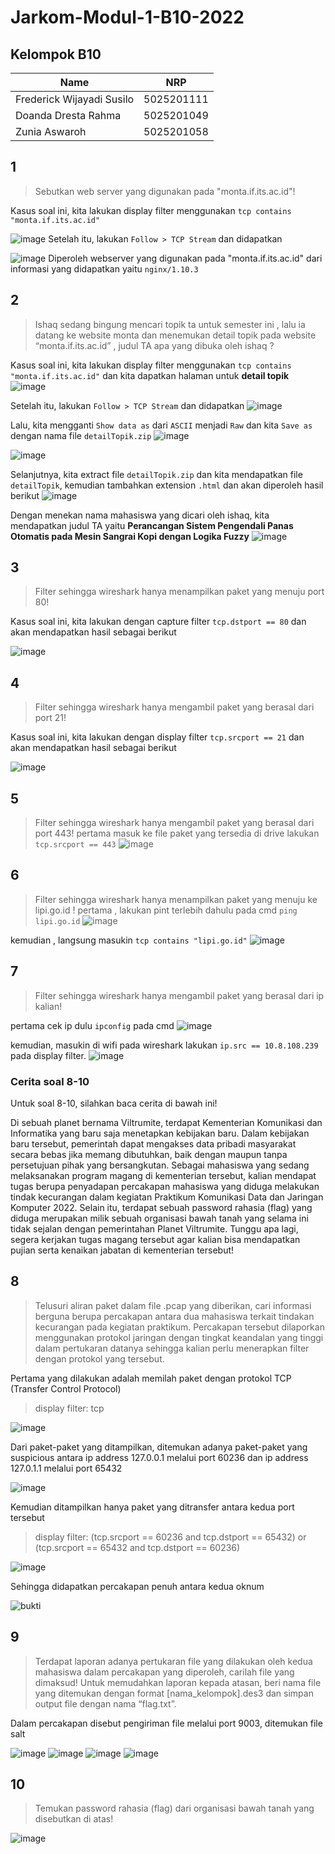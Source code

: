 # Jarkom-Modul-1-B10-2022

## Kelompok B10
| Name                      | NRP        | 
| ------------------------- | ---------- |
| Frederick Wijayadi Susilo | 5025201111 |
| Doanda Dresta Rahma       | 5025201049 |
| Zunia Aswaroh             | 5025201058 |

## 1
> Sebutkan web server yang digunakan pada "monta.if.its.ac.id"! 

Kasus soal ini, kita lakukan display filter menggunakan `tcp contains "monta.if.its.ac.id"`

![image](https://user-images.githubusercontent.com/67154280/191028336-49bb3a43-4e3c-4b14-b3ed-ed307957eced.png)
Setelah itu, lakukan `Follow > TCP Stream` dan didapatkan

![image](https://user-images.githubusercontent.com/67154280/191028414-aa5d941a-a1a2-4ce4-ade8-45463fe8bdc4.png)
Diperoleh webserver yang digunakan pada "monta.if.its.ac.id" dari informasi yang didapatkan yaitu `nginx/1.10.3`

## 2
> Ishaq sedang bingung mencari topik ta untuk semester ini , lalu ia datang ke website monta dan menemukan detail topik pada website “monta.if.its.ac.id” , judul TA apa yang dibuka oleh ishaq ?

Kasus soal ini, kita lakukan display filter menggunakan `tcp contains "monta.if.its.ac.id"` dan kita dapatkan halaman untuk **detail topik**
![image](https://user-images.githubusercontent.com/67154280/191036247-7edf2c5c-1ce3-44d9-92a2-942dd0b6aefa.png)

Setelah itu, lakukan `Follow > TCP Stream` dan didapatkan
![image](https://user-images.githubusercontent.com/67154280/191036389-b346e1b9-4b62-4ee7-b41d-89f8fdbfed1a.png)

Lalu, kita mengganti `Show data as` dari `ASCII` menjadi `Raw` dan kita `Save as` dengan nama file `detailTopik.zip`
![image](https://user-images.githubusercontent.com/67154280/191036889-f29ea5d3-3303-4c30-b8a9-e5298d47ec0d.png)

![image](https://user-images.githubusercontent.com/67154280/191037592-34ab95be-d4ca-4b19-ad87-0f5719f063d3.png)

Selanjutnya, kita extract file `detailTopik.zip` dan kita mendapatkan file `detailTopik`, kemudian tambahkan extension `.html` dan akan diperoleh hasil berikut
![image](https://user-images.githubusercontent.com/67154280/191037987-bd42ac49-0358-48f5-9657-08e4cf7beef6.png)

Dengan menekan nama mahasiswa yang dicari oleh ishaq, kita mendapatkan judul TA yaitu **Perancangan Sistem Pengendali Panas Otomatis pada Mesin Sangrai Kopi dengan Logika Fuzzy**
![image](https://user-images.githubusercontent.com/67154280/191040588-519a20e4-e726-4f8f-b2e8-a52080146737.png)

## 3
> Filter sehingga wireshark hanya menampilkan paket yang menuju port 80!

Kasus soal ini, kita lakukan dengan capture filter `tcp.dstport == 80` dan akan mendapatkan hasil sebagai berikut

![image](https://user-images.githubusercontent.com/67154280/191031218-18699a9f-1798-4935-b4a8-ec212a29cbfb.png)

## 4
> Filter sehingga wireshark hanya mengambil paket yang berasal dari port 21!

Kasus soal ini, kita lakukan dengan display filter `tcp.srcport == 21` dan akan mendapatkan hasil sebagai berikut

![image](https://user-images.githubusercontent.com/67154280/191030656-a4fa7858-c8c8-4d4a-a0ad-36d5b0181df7.png)

## 5
> Filter sehingga wireshark hanya mengambil paket yang berasal dari port 443!
pertama masuk ke file paket yang tersedia di drive lakukan `tcp.srcport == 443`
![image](https://github.com/WantToBePro31/Jarkom-Modul-1-B10-2022/blob/main/No.5%20Jarkom.png)
## 6
> Filter sehingga wireshark hanya menampilkan paket yang menuju ke lipi.go.id !
pertama , lakukan pint terlebih dahulu pada cmd `ping lipi.go.id`
![image](https://github.com/WantToBePro31/Jarkom-Modul-1-B10-2022/blob/main/CMD.png)

kemudian , langsung masukin `tcp contains "lipi.go.id"`
![image](https://github.com/WantToBePro31/Jarkom-Modul-1-B10-2022/blob/main/No.6%20Jarkom.png)

## 7
> Filter sehingga wireshark hanya mengambil paket yang berasal dari ip kalian!

pertama cek ip dulu `ipconfig` pada cmd 
![image](https://github.com/WantToBePro31/Jarkom-Modul-1-B10-2022/blob/main/CMD2.png)

kemudian, masukin di wifi pada wireshark lakukan `ip.src == 10.8.108.239` pada display filter.
![image](https://github.com/WantToBePro31/Jarkom-Modul-1-B10-2022/blob/main/No.7%20Jarkom.png)


### Cerita soal 8-10
Untuk soal 8-10, silahkan baca cerita di bawah ini!

Di sebuah planet bernama Viltrumite, terdapat Kementerian Komunikasi dan Informatika yang baru saja menetapkan kebijakan baru. Dalam kebijakan baru tersebut, pemerintah dapat mengakses data pribadi masyarakat secara bebas jika memang dibutuhkan, baik dengan maupun tanpa persetujuan pihak yang bersangkutan. Sebagai mahasiswa yang sedang melaksanakan program magang di kementerian tersebut, kalian mendapat tugas berupa penyadapan percakapan mahasiswa yang diduga melakukan tindak kecurangan dalam kegiatan Praktikum Komunikasi Data dan Jaringan Komputer 2022. Selain itu, terdapat sebuah password rahasia (flag) yang diduga merupakan milik sebuah organisasi bawah tanah yang selama ini tidak sejalan dengan pemerintahan Planet Viltrumite. Tunggu apa lagi, segera kerjakan tugas magang tersebut agar kalian bisa mendapatkan pujian serta kenaikan jabatan di kementerian tersebut!


## 8
> Telusuri aliran paket dalam file .pcap yang diberikan, cari informasi berguna berupa percakapan antara dua mahasiswa terkait tindakan kecurangan pada kegiatan praktikum. Percakapan tersebut dilaporkan menggunakan protokol jaringan dengan tingkat keandalan yang tinggi dalam pertukaran datanya sehingga kalian perlu menerapkan filter dengan protokol yang tersebut.

Pertama yang dilakukan adalah memilah paket dengan protokol TCP (Transfer Control Protocol)
> display filter: tcp

![image](https://user-images.githubusercontent.com/66405353/191034048-7a849aaf-1c3e-4d9e-854f-e9d4825b7ddd.png)

Dari paket-paket yang ditampilkan, ditemukan adanya paket-paket yang suspicious antara ip address 127.0.0.1 melalui port 60236 dan ip address 127.0.1.1 melalui port 65432

![image](https://user-images.githubusercontent.com/66405353/191034174-c7da38ef-0c29-495a-8a42-1f12928af47a.png)

Kemudian ditampilkan hanya paket yang ditransfer antara kedua port tersebut
> display filter: (tcp.srcport == 60236 and tcp.dstport == 65432) or (tcp.srcport == 65432 and tcp.dstport == 60236)

![image](https://user-images.githubusercontent.com/66405353/191035982-df74f548-98ea-44e0-a09b-abe30ccdb705.png)

Sehingga didapatkan percakapan penuh antara kedua oknum

![bukti](https://user-images.githubusercontent.com/66405353/191038482-0e3a4621-831d-4740-96b4-686d5622abe9.png)

## 9
> Terdapat laporan adanya pertukaran file yang dilakukan oleh kedua mahasiswa dalam percakapan yang diperoleh, carilah file yang dimaksud! Untuk memudahkan laporan kepada atasan, beri nama file yang ditemukan dengan format [nama_kelompok].des3 dan simpan output file dengan nama “flag.txt”.

Dalam percakapan disebut pengiriman file melalui port 9003, ditemukan file salt

![image](https://user-images.githubusercontent.com/66405353/191043635-000c2b61-cebe-47f6-89c2-bd3c2036bfc8.png)
![image](https://user-images.githubusercontent.com/66405353/191046138-1d87d8ff-748f-459e-9a21-77dab998f105.png)
![image](https://user-images.githubusercontent.com/66405353/191046161-e0c3ee96-e0dc-42ee-894a-052dc0e4b5c4.png)
![image](https://user-images.githubusercontent.com/66405353/191046170-eabf3187-d5c0-4c68-ad6d-2e3530652624.png)


## 10
> Temukan password rahasia (flag) dari organisasi bawah tanah yang disebutkan di atas!

![image](https://user-images.githubusercontent.com/66405353/191048143-72c8366f-d2c7-4252-adb3-0295167d22cc.png)
